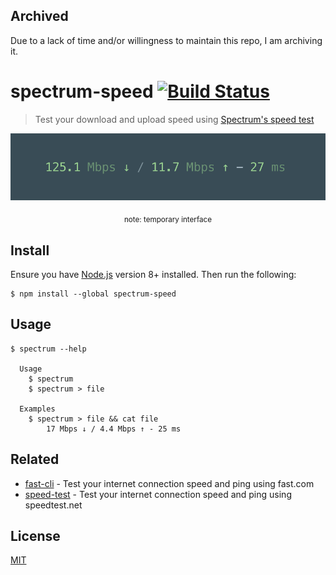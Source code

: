 ## Archived

Due to a lack of time and/or willingness to maintain this repo, I am archiving it.

# spectrum-speed [![Build Status](https://travis-ci.org/edm00se/spectrum-speed.svg?branch=master)](https://travis-ci.org/edm00se/spectrum-speed)

> Test your download and upload speed using [Spectrum's speed test](https://www.spectrum.com/internet/speed-test)

![](screenshot.png)
<p align="center"><sub>note: temporary interface</sub></p>


## Install

Ensure you have [Node.js](https://nodejs.org) version 8+ installed. Then run the following:

```
$ npm install --global spectrum-speed
```


## Usage

```
$ spectrum --help

  Usage
    $ spectrum
    $ spectrum > file

  Examples
    $ spectrum > file && cat file
		17 Mbps ↓ / 4.4 Mbps ↑ - 25 ms
```


## Related

- [fast-cli](https://github.com/sindresorhus/fast-cli) - Test your internet connection speed and ping using fast.com
- [speed-test](https://github.com/sindresorhus/speed-test) - Test your internet connection speed and ping using speedtest.net

## License

[MIT](./license)
